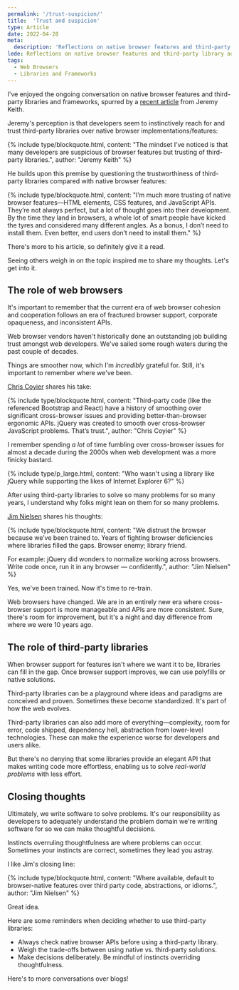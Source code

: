 ```yaml
---
permalink: '/trust-suspicion/'
title:  'Trust and suspicion'
type: Article
date: 2022-04-28
meta: 
  description: 'Reflections on native browser features and third-party library adoption.'
lede: Reflections on native browser features and third-party library adoption.
tags: 
  - Web Browsers
  - Libraries and Frameworks
---
```


I've enjoyed the ongoing conversation on native browser features and third-party libraries and frameworks, spurred by a [recent article](https://adactio.com/journal/19021) from Jeremy Keith.

Jeremy's perception is that developers seem to instinctively reach for and trust third-party libraries over native browser implementations/features:

{% include type/blockquote.html, content: "The mindset I’ve noticed is that many developers are suspicious of browser features but trusting of third-party libraries.", author: "Jeremy Keith" %}

He builds upon this premise by questioning the trustworthiness of third-party libraries compared with native browser features: 

{% include type/blockquote.html, content: "I’m much more trusting of native browser features—HTML elements, CSS features, and JavaScript APIs. They’re not always perfect, but a lot of thought goes into their development. By the time they land in browsers, a whole lot of smart people have kicked the tyres and considered many different angles. As a bonus, I don’t need to install them. Even better, end users don’t need to install them." %}

There's more to his article, so definitely give it a read. 

Seeing others weigh in on the topic inspired me to share my thoughts. Let's get into it.

## The role of web browsers

It's important to remember that the current era of web browser cohesion and cooperation follows an era of fractured browser support, corporate opaqueness, and inconsistent APIs.

Web browser vendors haven't historically done an outstanding job building trust amongst web developers. We've sailed some rough waters during the past couple of decades. 

Things are smoother now, which I'm _incredibly_ grateful for. Still, it's important to remember where we've been.

[Chris Coyier](https://chriscoyier.net/2022/04/27/trust/) shares his take:

{% include type/blockquote.html, content: "Third-party code (like the referenced Bootstrap and React) have a history of smoothing over significant cross-browser issues and providing better-than-browser ergonomic APIs. jQuery was created to smooth over cross-browser JavaScript problems. That’s trust.", author: "Chris Coyier" %}

I remember spending _a lot_ of time fumbling over cross-browser issues for almost a decade during the 2000s when web development was a more finicky bastard.

{% include type/p_large.html, content: "Who wasn't using a library like jQuery while supporting the likes of Internet Explorer 6?" %}

After using third-party libraries to solve so many problems for so many years, I understand why folks might lean on them for so many problems.

[Jim Nielsen](https://blog.jim-nielsen.com/2022/trusting-browsers/) shares his thoughts:

{% include type/blockquote.html, content: "We distrust the browser because we’ve been trained to. Years of fighting browser deficiencies where libraries filled the gaps. Browser enemy; library friend.

For example: jQuery did wonders to normalize working across browsers. Write code once, run it in any browser — confidently.", author: "Jim Nielsen" %}

Yes, we've been trained. Now it's time to re-train.

Web browsers have changed. We are in an entirely new era where cross-browser support is more manageable and APIs are more consistent. Sure, there's room for improvement, but it's a night and day difference from where we were 10 years ago.

## The role of third-party libraries

When browser support for features isn't where we want it to be, libraries can fill in the gap. Once browser support improves, we can use polyfills or native solutions.

Third-party libraries can be a playground where ideas and paradigms are conceived and proven. Sometimes these become standardized. It's part of how the web evolves.

Third-party libraries can also add more of everything—complexity, room for error, code shipped, dependency hell, abstraction from lower-level technologies. These can make the experience worse for developers and users alike.

But there's no denying that some libraries provide an elegant API that makes writing code more effortless, enabling us to solve _real-world problems_ with less effort.

## Closing thoughts

Ultimately, we write software to solve problems. It's our responsibility as developers to adequately understand the problem domain we're writing software for so we can make thoughtful decisions.

Instincts overruling thoughtfulness are where problems can occur. Sometimes your instincts are correct, sometimes they lead you astray.

I like Jim's closing line: 

{% include type/blockquote.html, content: "Where available, default to browser-native features over third party code, abstractions, or idioms.", author: "Jim Nielsen" %}

Great idea. 

Here are some reminders when deciding whether to use third-party libraries:

- Always check native browser APIs before using a third-party library.
- Weigh the trade-offs between using native vs. third-party solutions.
- Make decisions deliberately. Be mindful of instincts overriding thoughtfulness.

Here's to more conversations over blogs!